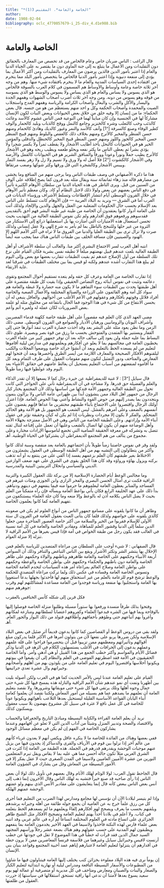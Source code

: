 ```yaml
---
title: "*الخاصة والعامة*. المقتبس 3(1)"
author: 
date: 1908-02-04
bibliography: oclc_4770057679-i_25-div_4.d1e988.bib
---
```




#  الخاصة والعامة 


 قال  الراغب  : الناس ضربان خاص وعام فالخاص من قد تخصص من المعارف بالحقائق دون التقليدات ومن الأعمال ما يتبلغ به إلى جنة المأوى دون ما يقتصر به على الحياة الدنيا والعام إذا اعتبر بأمور الدين فالذين يرضون من المعارف بالتقليدات ومن أكثر الأعمال بما يؤدي إلى منفعة دنيوية وإذا اعتبر بأمور الدنيا فالخاص ما يتخصص بأمور البلد مما ينخرم من افتقاده  إحدى  السياسات المدنية والعام ما لا ينخرم بافتقاده شيء منها. وهم من وجه آخر  ثلاثة  خاصة وعامة وأوساط والأوساط هم المسمون في كلام العرب بالسوقة فالخاص هو الذي يسوس ولا يساس والعام هو الذي يساس ولا يسوس والوسط هو الذي يسوسه من فوقه وهو يسوس من دونه. ومن وجه آخر  ثلاث  أضرب أصحاب الشهوات وهمهم الجدة واليسار والأكل والشرب والبعال وأصحاب الكرامة والرياسة وهمهم المدح واستجلاب الصيت والمحمدة وأصحاب الحكمة وكل و  احد  منهم يستعظم من هو من جنسه. قال بعض الحكماء: ما من إنسان إلا وفيه خلق من خلاق بعض الحيوانات وبعض النبات لكون الإنسان مشاركاً لها في الجنسية وإن كان مبايناً لهما في النوعية فمن الناس غشوم كالأسد وعائث كالذئب وخب كالثعلب وشره كالخنزير وجامع كالنمل ووقح كالذباب وبليد كالحمار وألوف كطير الوفاء وصنع كالسرفة [^1] وآنف كالأسد والنمر وغيور كالديك وهادئ كالحمام ومنهم حسن المنظر والمخبر كالأترج ومنهم بخلاف ذلك كالعفص والبلوط ومنهم قبيح المنظر حسن المخبر كالجوز واللوز ومنهم حسن المنظر قبيح المخبر كالحنظل والدفلى والمؤمن الخير هو في الحيوانات كالنحل يأخذ أطايب الأشجار ولا يقطف ثمراً ولا يكسر شجراً   ولا يؤذي بشراً ثم يعطي الناس ما يكثر نفعه ويحلو طعمه ويطيب ريحه وهو في الأشجار كالأترج يطيب حملاً ونوراً وعوداً وورقاً والمنافق الشرير هو في الحيوانات كالقمل والأرضة وفي الأشجار كالكشوت [^2] فلا أصل له ولا ورق ولا نسيم ولا زل ولا زهر يفسد الثمار وييبس الأشجار وكالشجرة التي قل ورقها وكثر شوكها وصعب مرتقاها. 

 هذا ما ذكره  الأصفهاني  في وصف طبقات الناس وما يرجى منهم من المنافع وما يخشى من مضارهم قاله منذ زهاء ثمانمائة سنة ويقال مثله بعد قرون كما يصح إطلاقه على ألوف من السنين من قبل. ويرى الناظر في هذه الحياة الدنيا من سلطان الأوهام الكثيرة تأثيراً في دفع الناس بعضهم عن بعض ولولا ذلك لاختل النظام أو كاد. وكان معظم تأثير الأوهام في   خلال القرون الوسطى أيام انتشار الإقطاعات وتسلط الأشراف ورؤساء الديانات في الغرب أما في الشرق — ونريد به البلاد العربية — فإن الأوهام كانت تتسلط على الناس بعد الإسلام بحسب حال الحكومات المتغلبة من العقل والجهل والدين والإلحاد ولذلك أتت على العامة أدوار كانوا يعتقدون أن الخاصة من طينة غير طينة البشر فهم أحق بالتقديس فقدسوهم ورفعوهم فوق أقدارهم ولم تكن نفوس الطبقة العالية من التهذيب بحيث تحسن استعمال هذه الامتيازات التي امتازت بها بل استعملتها ذرائع إلى الاستكثار من الثروة من غير حلها وللتبجح بالباطل بما لم يأمر به شرع إلهي ولا عقل إنساني ولذلك صرت ولا تزال ترى بين الطبقة العليا والدنيا من الفروق ما لا تراه في أكثر الأمم اللهم إلا الهنود والصينيين فإن مسافة الخلف بين طبقات الناس هناك مما يعجب منه أيضاً. 

 انتبه أهل الغرب لسر الاجتماع البشري أكثر منا. والغالب أن سلطة الأشراف أو أهل الطبقة العالية بلغت عندهم قبيل نهضتهم مبلغاً لا تطيقه نفس بشرية فكان القيام على نزع تلك السلطة من أول الإصلاح عندهم ثم بقيت الطبقات تتقارب بعضها مع بعض وإلى اليوم لم يبلغ هذا التقارب أشده عندهم ولكنه لو قيس بما بين مختلف الطبقات في شرقنا لعد غاية الارتقاء. 

 إذا تقارب الخاصة من العامة وعرف كل حقه ولم يتعده تستقيم أحوال المجتمع وتقوى دعائمه وتثبت في نفوس أبنائه روح التضامن الحقيقي وإذا بقيت كل طبقة مقتصرة على أهل طبقتها يحدث بين الطبقات سوء التفاهم ما لا يكون منه حضارة ولا غبطة والعامة هم   سواد كل أمة وهم القائمون على الزراعة والصنائع المختلفة والأعمال الصعبة والخاصة أفراد قلائل وقوتهم بأفكارهم وعقولهم في الأعم الأغلب من أحوالهم. والعاقل ينبغي له أن يحسن الانتفاع من كل شيء في هذا الوجود فما الحال بانتفاعه من مخلوق مثله لو علمه بعض الضروريات لكان عمله له ولغيره أتم وأعم. 

 مضى العهد الذي كان العلم فيه مقصوراُ على أهل طبقة خاصة ككهنة قدماء المصريين وأشراف اليونان والرومانيين ورهبان الأديار والصوامع في القرون الوسطى. مضى ذلك الزمن وما نظن يعود مثله على البشر بعد وقد أخذت حضارة الغرب تنفذ أنوارها حتى إلى القفار ويستنير بها المتمدن والمتوحش بحسب ما رزق من قوة بصر وبصيرة. طوي ذلك   البساط بما عليه جملة ولن يعود إلى سالف حاله بعد أن توفر جمهور كبير من علماء الغرب يخطبون العامة في مجالسهم بما لا يعلو عن أفكارهم ويعلمونهم في مدارس ليلية أقاموها لتعليم من لم يسعده الحظ بالتعليم وبعد أن أنشؤا جرائد خاصة ووضعوا المجلات والكتب ليلقنوهم الأفكار الصحيحة والمعارف اللازمة من أيسر الطرق وأخصرها وبعد أن فتحوا لهم المعارض والمتاحف ودور التمثيل لتكون منهم مقومات العقول على طرف الثمام وبعد كل ما أقاموه لمنفعتهم من أسباب التعليم يستحيل أن يغالط عامتهم في حقائق الأشياء بعد اليوم وقد غولطوا فيها زمناً طويلاً. 

 قال سيايل [^3] : لا غنية للديمقراطية عن خيرة رجال كما لا يسعها إلا أن تقدر الذكاء والعلم والفضيلة حق قدرها. ولا مشاحة في أن الديمقراطية تأتي على الحواجز التي كانت تحول بين الطبقة العالية وجمهور الأمة فتدكها من أساسها وذلك لأن المجتمع يختار كبار الرجال من جمهور أهل البلاد ممن ينشؤون أبداً بين ظهراني عامة الناس ولا يزالون ينمون ويتجددون بما يصدر إليهم من حوض القوة والنشاط وأعني بهذا الحوض العامة. فإذا اعتزل أولئك الرجال واقتصروا على الاجتماع بأبناء طبقتهم محتقرين ما عداها فإنهم يقضون على أنفسهم بالضعف وعلى أمرهم بالفشل. ليس الشعب هو الجمهور بل هو الأمة وهو الحاكم المتحكم. والفكر لا يكون إلا مجردات ونظريات إذا لم يكن له كيان وحقيقة تؤثر في عقول أبناء الأمة وإرادتهم. وعلى الطبقة الخاصة من الناس وهي في الأصل ممتزجة بجهلاء الأمة وأهل الوضاعة منهم أن يكون لها اتصال بالشعب وعليها أن تعمل على إقناعه لتنال ثقته تتصل به وتشركه في معرفة الحقيقة السامية التي تخضع لناموسها الإرادات مختارة وعلى مجموع من   يتألف من هم المجتمع الديمقراطي أن يشتركوا في الحياة الوطنية. أهـ. 

 ولقد وقر في نفوس خاصتنا زمناً طويلاً بأن اجتماعهم بالعامة يعد منقصة وسبة لذلك كانوا وأكثر من يتطاولون إلى التشبه بهم من أهل الطبقة الوسطى في العقول يشمئزون من الاختلاط بغير طبقتهم كأن العلم بزعمهم يفسد إذا ألقي على من ينتفع به أو أنه تذهب بركته ويزول بهاؤه ورواؤه وقد كان هذا الخلق يقوى في الشرق على عهد ضعف الوازعين الديني والسياسي وانحلال التربيتين البيتية والمدرسية.  

 وما مجالس الوعظ أيام الحضارة الإسلامية إلا من بركة تلك العقول الكبيرة والتربية الراقية فكنت ترى أمثال الحسن البصري والفخر الرازي وابن الجوزي ومئات غيرهم في المساجد والمنابر يعظون العامة ليعلموهم ما حرموا منه فيما ينفعهم في دينهم ودنياهم. بدأ ذلك على عهد الخليفة الرابع فكان يأتي بواعظ العامة ويسأله فإن رآه متمكناً من العلم بحيث لا يضل الناس بكلامه أذن له بالوعظ وإلا منعه وما كان جلة العلماء يبستنكفون من تفهيم العامة كما كانوا يعلمون الخاصة. 

 وظاهر أن ما كانوا يلقونه على مسامع جمهور الناس من أنواع العلوم لم يكن في صعوبته كالذي يلقونه على خواصهم ولذلك قلما كان يتأتى العبث بعقول العامة في القرون ال  ستة  الأولى للإسلام فقربوا من الخير والسلامة من أكثر خاصة العصور المتأخرة ممن جعلوا الدين سلماً إلى الدنيا وقشور العلم للمباهاة. ومقادير الخاصة والعامة في كل أمة نسبية في الغالب فقد يكون رجل من طبقة الخواص في أمة فإذا قيس بغيرها من الأمم الراقية لا تنزله إلا منزلة العوام. 

 قال  الصفهاني  : لا شيء أوجب على السلطان من مراعاة المتصدين للرياسة بالعلم فمن الإخلال بها ينتشر الشر وتكثر الأشرار ويقع بين الناس التباغض والتنافر وذلك أن السواس  أربعة  الأنبياء وحكمهم على الخاصة والعامة ظاهرهم وباطنهم والولاة وحكمهم على ظاهر الخاصة والعامة دون باطنهم والحكماء وحكمهم على بواطن الخاصة والوعظة وحكمهم على بواطن العامة وصلاح العالم بمراعاة أمر هذه السياسات لتخدم العامة الخاصة وتسوس الخاصة العامة وفساده في عكس ذلك ولما تركت مراعاة المتصدي للحكمة والوعظ ترشح قوم للزعامة بالعلم من غير استحقاق منهم لها فأحدثوا بجهلها بدعاً استغووا بها العامة واستجلبوا بها منفعة ورياسة فوجدوا من العامة مساعدة لمشاكلتهم لهم وقرب جوهرهم منهم: 

 فكل قرين إلى شكله   كأنس الخنافس بالعقرب  
 
 وفتحوا بذلك طرقاً منسدة ورفعوا بها ستوراً مسبلة وطلبوا منزلة الخاصة فوصلوا إليها بالوقاحة وبما فيها من الشره فبدعوا العلماء وكفروهم اعتصاباً لسلطانهم ومنازعة لمكانهم وأغروا بهم أتباعهم حتى وطؤهم بأخفافهم وأظلافهم فتولد من ذلك البوار والجور العام.   أهـ. 

 ولقد بقي من دروس الوعظ أو القصاصين كما كانوا يدعون قديماً أثر ضئيل في بعض البلاد الإسلامية ولكن ضررها يربو على نفعها لأن من يتولون أمرها في الأكثر قلما يدركون مبلغ أقوالهم وتأثيراتهم ومعظمهم ممن تزييوا قبل أن يتحصرموا فراحوا على قلة علمهم وعملهم يدعون إلى الخرافات في الأغلب يستسهلون الكلام في الزهد في الدنيا وذكر فضائل الأيام والمواسم وأكثر خطب الجمع من هذا القبيل أو هي أدهى وأمر. وأما الخاصة الحقيقيون في الأمة فقد اضطرتهم الفوضى في العلم والنظام إلى أن يقبعوا في بيوتهم ويكونوا أحلاسها واقتصروا اليوم في تعليم العامة على من يلوذون بهم من أهلهم وأصحابهم وجيرانهم وال  عشرة  تعدي جراثيمها. 

 القيام على تعليم العامة عندنا ليس بالأمر الحديث كما هو في الغرب ولكن أصوله بليت بين أظهرنا ونمت أي نمو عندهم شأن الأمم الراقية والنازلة هذه يمسخ فيها كل شيء حتى جمال وجوه أهلها وتلك يرتقي فيها كل شيء حتى موبقاتها وشرورها. ولا نقصد بتعليم العامة أن نعلمهم ما يصدهم عما هم بسبيله من أمور المعاش ولكننا نقصد أن يعلموا كعامة أبناء اليابان القواعد الأساسية القليلة ليستحيل بعدها التلاعب بأهوائهم ويكونوا عوناً للخاصة في كل عمل نافع لا عثرة في سبيل كل مشروع ينهضون بلا سبب معقول ويسكنون كذلك. 

 نريد أن يعلم العامة القراءة والكتابة البسيطة ومبادئ التاريخ والجغرافيا والحساب والاقتصاد والصحة وتدبير المنزل وشيئاً من آداب الدين التي لا تعلو عن أفهامهم وعندما يشاركون الخاصة في الفهم إن لم يكن في معظم مسائل الوجود 

 ففي بعضها وهناك من الفائدة للخاصة ما لا ينكره عاقل ويكفي أنهم لا يعدون غرباء كأنهم من عالم أخر إذا نزلوا بين قوم في الأرياف والقرى والدساكر إذ يجدون فيها من يزيل عنهم موجبات الوحشة ويقدرهم قدرهم في الجملة. هذه الطبقة من العامة إذا كثرت في الشرق العربي مثلاً تكون حاله أحسن مما هي عليه بما لا يقاس ويقل تبرم المتعلمين النورين من  عشرة  الأميين العاميين ولاسيما في المدن الصغرى حيث لا عقل يفكر إلا في الأمور البسيطة من المعاش وقل من يشارك في الشؤون العامة.  

 قال  الجاحظ  تقول العرب: لولا الوئام لهلك الأنام وقال بعضهم في تأويل ذلك لولا أن بعض الناس إذا رأى صاحبه قد صنع خيراً فتشبه به لهلك الناس وقال الآخرون إنما ذهب إلى أنس   بعض الناس ببعض كأنه قال إنما يتعايشون على مقادير الأنس الذي بينهم ولو عمتهم الوحشة عمتهم الهلكة. 

 وإذا لم يتيسر لبلادنا الآن أن نؤسس لها مجامع ومدارس لهذا الضرب من التعليم فما أحرى كل من رزق علماً خرج به عن العامية أن يجمع حوله طائفة من أهله وجيرانه يرشدهم ويلقنهم بحسب ما يعرف ويصحح لهم أفكارهم إلقاءً ويعلمهم ما لم يسعدهم الحظ بتعلمه في كتاب. ولا أعلم في بلادنا أحداً يهتم لتعليم العامة وتصحيح الأفكار مثل  الشيخ  طاهر  الجزائري  على اتساع مادته في العلوم المختلفة اتساعاً لم أره في عالم عربي وقد انتبه بعض علماء فارس لهذه النكتة فأخذوا ولاسيما في العهد الأخير يخدمون العامة بما ينفعهم ويطبقون لهم المدنية على حسب عقولهم وهم هناك بضعة  عشر  رجلاً ورأسهم المجتهد السيد جمال الدين فقد قرأت له خطباً في هذا الموضوع لا تقل في جودتها عن خطب أرنست لافيس وجبرائيل سيايل وغيرهما من فلاسفة فرنسا المعاصرين ممن لا يرون حطة في أقدارهم أن يتنزلوا لتعليم العامة لاعتبارهم إياهم عمد أخبية المجتمع وقواعد بنيان بني الإنسان. 

 إن يوماً نرى فيه هذه البلاد مملوءة بخزائن كتب يختلف إليها العامة فيتناولون فيها ما شاؤوا من المطبوعات والأسفار البسيطة النافعة ومدراس ليلية أو نهارية ابتدائية لتعليم الكبار والصغار والبنات والصبيان ومعارض ومتاحف في كل مديرية أو متصرفية أو عمالة لهو يوم سعيد يسوغ بعدها لأمتنا أن تدعي أنها راقية تستحق استقلالها في سياستها إذ حررت العقول من ظلمتها. 
